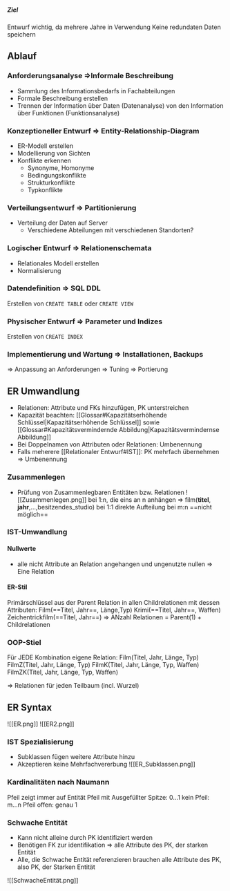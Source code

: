 ##### Ziel
Entwurf wichtig, da mehrere Jahre in Verwendung
Keine redundaten Daten speichern

## Ablauf
### Anforderungsanalyse =>Informale Beschreibung
- Sammlung des Informationsbedarfs in Fachabteilungen
- Formale Beschreibung erstellen
- Trennen der Information über Daten (Datenanalyse) von den Information über Funktionen (Funktionsanalyse)

### Konzeptioneller Entwurf => Entity-Relationship-Diagram
- ER-Modell erstellen
- Modellierung von Sichten
- Konflikte erkennen
	- Synonyme, Homonyme
	- Bedingungskonflikte
	- Strukturkonflikte
	- Typkonflikte

### Verteilungsentwurf => Partitionierung
- Verteilung der Daten auf Server
	- Verschiedene Abteilungen mit verschiedenen Standorten?

### Logischer Entwurf => Relationenschemata
- Relationales Modell erstellen
- Normalisierung

### Datendefinition => SQL DDL
Erstellen von `CREATE TABLE` oder `CREATE VIEW`

### Physischer Entwurf => Parameter und Indizes
Erstellen von `CREATE INDEX` 

### Implementierung und Wartung => Installationen, Backups
=> Anpassung an Anforderungen
=> Tuning
=> Portierung

## ER Umwandlung
- Relationen: Attribute und FKs hinzufügen, PK unterstreichen
- Kapazität beachten: [[Glossar#Kapazitätserhöhende Schlüssel|Kapazitätserhöhende Schlüssel]] sowie [[Glossar#Kapazitätsvermindernde Abbildung|Kapazitätsvermindernse Abbildung]]
- Bei Doppelnamen von Attributen oder Relationen: Umbenennung
- Falls meherere [[Relationaler Entwurf#IST]]: PK mehrfach übernehmen => Umbenennung

### Zusammenlegen
- Prüfung von Zusammenlegbaren Entitäten bzw. Relationen
![[Zusammenlegen.png]]
bei 1:n, die eins an n anhängen => film(__titel__, __jahr__,...,besitzendes_studio)
bei 1:1 direkte Aufteilung
bei m:n ==nicht möglich==

### IST-Umwandlung
#### Nullwerte
- alle nicht Attribute an Relation angehangen und ungenutzte nullen
=> Eine Relation

#### ER-Stil
Primärschlüssel aus der Parent Relation in allen Childrelationen mit dessen Attributen:
Film(==Titel, Jahr==, Länge,Typ)
Krimi(==Titel, Jahr==, Waffen)
Zeichentrickfilm(==Titel, Jahr==)
=> ANzahl Relationen = Parent(1) + Childrelationen

### OOP-Stiel
Für JEDE Kombination eigene Relation:
Film(Titel, Jahr, Länge, Typ)
FilmZ(Titel, Jahr, Länge, Typ)
FilmK(Titel, Jahr, Länge, Typ, Waffen)
FilmZK(Titel, Jahr, Länge, Typ, Waffen)

=> Relationen für jeden Teilbaum (incl. Wurzel)

## ER Syntax
![[ER.png]]
![[ER2.png]]

### IST Spezialisierung
- Subklassen fügen weitere Attribute hinzu
- Akzeptieren keine Mehrfachvererbung
![[ER_Subklassen.png]]

###  Kardinalitäten nach Naumann
Pfeil zeigt immer auf Entität
Pfeil mit Ausgefüllter Spitze: 0...1
kein Pfeil: m...n
Pfeil offen: genau 1

### Schwache Entität
- Kann nicht alleine durch PK identifiziert werden
- Benötigen FK zur identifikation => alle Attribute des PK, der starken Entität
- Alle, die Schwache Entität referenzieren brauchen alle Attribute des PK, also PK, der Starken Entität

![[SchwacheEntität.png]]



